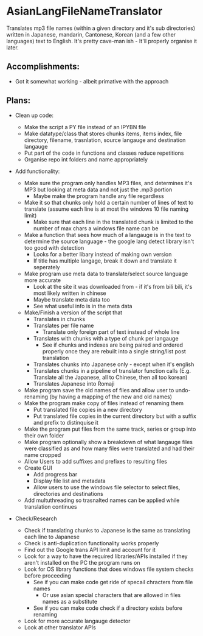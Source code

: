 # AsianLangFileNameTranslator
Translates mp3 file names (within a given directory and it's sub directories) written in Japanese, mandarin, Cantonese, Korean (and a few other languages) text to English. It's pretty cave-man ish - It'll properly organise it later.

Accomplishments:
------
- Got it somewhat working - albeit primative with the approach

Plans:
------
- Clean up code:
  - Make the script a PY file instead of an IPYBN file
  - Make datatype/class that stores chunks items, items index, file directory, filename, trasnlation, source langauge and destination langauge
  - Put part of the code in functions and classes reduce repetitions
  - Organise repo int folders and name appropriately
  
- Add functionality:
  - Make sure the program only handles MP3 files, and determines it's MP3 but looking at meta data and not just the .mp3 portion
    - Maybe make the program handle any file regardless
  - Make it so that chunks only hold a certain number of lines of text to translate (assume each line is at most the windows 10 file naming limit)
    - Make sure that each line in the translated chunk is limited to the number of max chars a windows file name can be
  - Make a function that sees how much of a langauge is in the text to determine the source language - the google lang detect library isn't too good with detection
    - Looks for a better libary instead of making own version
    - If title has multiple langage, break it down and translate it seperately
  - Make program use meta data to translate/select source language more accurate
    - Look at the site it was downloaded from - if it's from bili bili, it's most likely written in chinese
    - Maybe translate meta data too
    - See what useful info is in the meta data
  - Make/Finish a version of the script that
    - Translates in chunks
    - Translates per file name
      - Translate only foreign part of text instead of whole line
    - Translates with chunks with a type of chunk per langauge
      - See if chunks and indexes are being paired and ordered properly once they are rebuilt into a single string/list post translation 
    - Translates chunks into Japanese only - except when it's english
    - Translates chunks in a pipeline of translator function calls (E.g. Translate all the Japanese, all to Chinese, then all too korean)
    - Translates Japanese into Romaji
  - Make program save the old names of files and allow user to undo-renaming (by having a mapping of the new and old names) 
  - Make the program make copy of files instead of renaming them
    - Put translated file copies in a new directory
    - Put translated file copies in the current directory but with a suffix and prefix to distinquise it
  - Make the program put files from the same track, series or group into their own folder
  - Make program optionally show a breakdown of what langauge files were classified as and how many files were translated and had their name cropped
  - Allow Users to add suffixes and prefixes to resulting files
  - Create GUI
    - Add progress bar
    - Display file list and metadata
    - Allow users to use the windows file selector to select files, directories and destinations
  - Add multuthreading so trasnalted names can be applied while translation continues

- Check/Research
  - Check if translating chunks to Japanese is the same as translating each line to Japanese
  - Check is anti-duplication functionality works properly
  - Find out the Google trans API limit and account for it
  - Look for a way to have the required libraries/APIs installed if they aren't installed on the PC the program runs on
  - Look for OS library functions that does windows file system checks before proceeding
    - See if you can make code get ride of specail chracters from file names
      - Or use asian special characters that are allowed in files names as a substitute
    - See if you can make code check if a directory exists before renaming
  - Look for more accurate langauge detector
  - Look at other translator APIs
